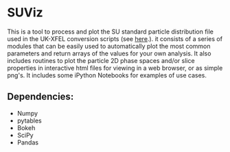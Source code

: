 # SUViz

This is a tool to process and plot the SU standard particle distribution file used in the UK-XFEL conversion scripts (see [here](https://github.com/UKFELs/FXFEL).). it consists of a series of modules that can be easily used to automatically plot the most common parameters and return arrays of the values for your own analysis. It also includes routines to plot the particle 2D phase spaces and/or slice properties in interactive html files for viewing in a web browser, or as simple png's. It includes some iPython Notebooks for examples of use cases.

## Dependencies:

 - Numpy
 - pytables
 - Bokeh
 - SciPy
 - Pandas
